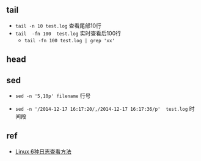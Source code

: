 
## tail
+ `tail -n 10 test.log` 查看尾部10行
+ `tail  -fn 100  test.log` 实时查看后100行
    + `tail -fn 100 test.log | grep 'xx'`
## head

## sed
+ `sed -n '5,10p' filename` 行号

+ `sed -n '/2014-12-17 16:17:20/,/2014-12-17 16:17:36/p'  test.log` 时间段

## ref
+ [Linux 6种日志查看方法](https://cloud.tencent.com/developer/article/1579977)